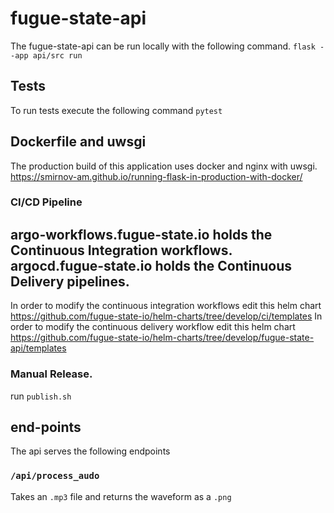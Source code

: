 
# fugue-state-api
The fugue-state-api can be run locally with the following command.
`flask --app api/src run`

## Tests
To run tests execute the following command
`pytest`

## Dockerfile and uwsgi
The production build of this application uses docker and nginx with uwsgi.
https://smirnov-am.github.io/running-flask-in-production-with-docker/
### CI/CD Pipeline
argo-workflows.fugue-state.io holds the Continuous Integration workflows.
argocd.fugue-state.io holds the Continuous Delivery pipelines.
---
In order to modify the continuous integration workflows edit this helm chart https://github.com/fugue-state-io/helm-charts/tree/develop/ci/templates
In order to modify the continuous delivery workflow edit this helm chart https://github.com/fugue-state-io/helm-charts/tree/develop/fugue-state-api/templates
### Manual Release.
run
`publish.sh`
## end-points
The api serves the following endpoints

### `/api/process_audo`
Takes an `.mp3` file and returns the waveform as a `.png`
